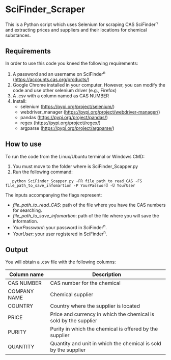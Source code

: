 # SciFinder_Scraper

This is a Python script which uses Selenium for scraping CAS SciFinder<sup>n</sup> and extracting prices and suppliers and their locations for chemical substances.

## Requirements

In order to use this code you kneed the following requirements:

1. A password and an username on SciFinder<sup>n</sup> (https://accounts.cas.org/products/)
2. Google Chrome installed in your computer. However, you can modify the code and use other selenium driver (e.g., Firefox)
3. A .csv with a column named as CAS NUMBER
4. Install:
   - selenium (https://pypi.org/project/selenium/)
   - webdriver_manager (https://pypi.org/project/webdriver-manager/)
   - pandas (https://pypi.org/project/pandas/)
   - regex (https://pypi.org/project/regex/)
   - argparse (https://pypi.org/project/argparse/)

## How to use

To run the code from the Linux/Ubuntu terminal or Windows CMD:

1. You must move to the folder where is SciFinder_Scapper.py
2. Run the following command: 

```
   python SciFinder_Scapper.py -FR file_path_to_read_CAS -FS file_path_to_save_infomartion -P YourPassword -U YourUser
```
The inputs accompanying the flags represent:

   - *file_path_to_read_CAS*: path of the file where you have the CAS numbers for searching.
   - *file_path_to_save_infomartion*: path of the file where you will save the information.
   - *YourPassword*: your password in SciFinder<sup>n</sup>.
   - *YourUser*: your user registered in SciFinder<sup>n</sup>.

## Output

You will obtain a .csv file with the following columns:

| Column name | Description |
| ------------- | ------------- |
| CAS NUMBER | CAS number for the chemical |
| COMPANY NAME | Chemical supplier |
| COUNTRY | Country where the supplier is located |
| PRICE | Price and currency in which the chemical is sold by the supplier |
| PURITY | Purity in which the chemical is offered by the supplier |
| QUANTITY | Quantity and unit in which the chemical is sold by the supplier |
